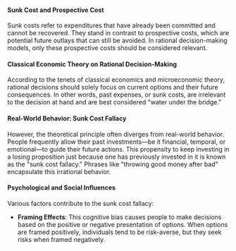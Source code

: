 #### Sunk Cost and Prospective Cost

Sunk costs refer to expenditures that have already been committed and cannot be recovered. They stand in contrast to prospective costs, which are potential future outlays that can still be avoided. In rational decision-making models, only these prospective costs should be considered relevant.

#### Classical Economic Theory on Rational Decision-Making

According to the tenets of classical economics and microeconomic theory, rational decisions should solely focus on current options and their future consequences. In other words, past expenses, or sunk costs, are irrelevant to the decision at hand and are best considered "water under the bridge."

#### Real-World Behavior: Sunk Cost Fallacy

However, the theoretical principle often diverges from real-world behavior. People frequently allow their past investments—be it financial, temporal, or emotional—to guide their future actions. This propensity to keep investing in a losing proposition just because one has previously invested in it is known as the "sunk cost fallacy." Phrases like "throwing good money after bad" encapsulate this irrational behavior.

#### Psychological and Social Influences

Various factors contribute to the sunk cost fallacy:

- **Framing Effects**: This cognitive bias causes people to make decisions based on the positive or negative presentation of options. When options are framed positively, individuals tend to be risk-averse, but they seek risks when framed negatively.